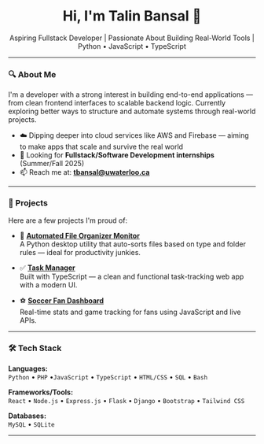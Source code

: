 <h1 align="center">Hi, I'm Talin Bansal 👋</h1>

<p align="center">
  Aspiring Fullstack Developer | Passionate About Building Real-World Tools | Python • JavaScript • TypeScript
</p>

---

### 🔍 About Me

I'm a developer with a strong interest in building end-to-end applications — from clean frontend interfaces to scalable backend logic. Currently exploring better ways to structure and automate systems through real-world projects.

- ☁️ Dipping deeper into cloud services like AWS and Firebase — aiming to make apps that scale and survive the real world
- 📌 Looking for **Fullstack/Software Development internships** (Summer/Fall 2025)
- 📫 Reach me at: **tbansal@uwaterloo.ca**

---

### 🚀 Projects

Here are a few projects I'm proud of:

- 🔁 **[Automated File Organizer Monitor](https://github.com/talinbansal/Automated-File-Organizer-Monitor)**  
  A Python desktop utility that auto-sorts files based on type and folder rules — ideal for productivity junkies.
  
- ✅ **[Task Manager](https://github.com/talinbansal/task-manager)**  
  Built with TypeScript — a clean and functional task-tracking web app with a modern UI.

- ⚽ **[Soccer Fan Dashboard](https://github.com/talinbansal/Soccer-Fan-Dashboard)**  
  Real-time stats and game tracking for fans using JavaScript and live APIs.

---

### 🛠️ Tech Stack

**Languages:**  
`Python` • `PHP` •`JavaScript` • `TypeScript` • `HTML/CSS` • `SQL` • `Bash` 

**Frameworks/Tools:**  
`React` • `Node.js` • `Express.js` • `Flask` • `Django` • `Bootstrap` • `Tailwind CSS`

**Databases:**  
`MySQL` • `SQLite` 

---

<!--
**talinbansal/talinbansal** is a ✨ GitHub profile README ✨. This file appears on your profile at https://github.com/talinbansal.
-->
